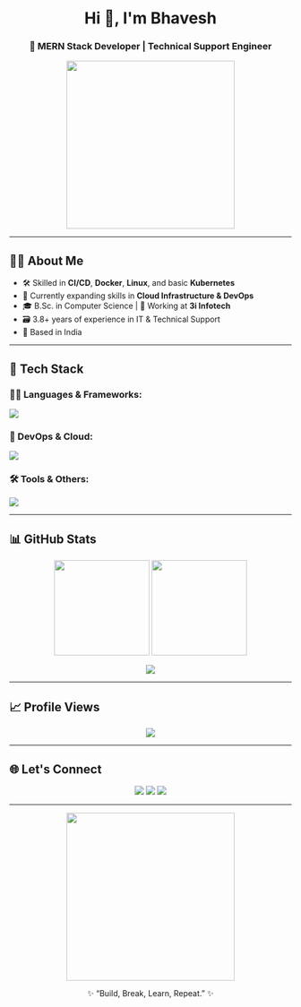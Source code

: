 <h1 align="center">Hi 👋, I'm Bhavesh</h1>
<h3 align="center">🚀 MERN Stack Developer | Technical Support Engineer</h3>

<p align="center">
  <img src="https://media.giphy.com/media/qgQUggAC3Pfv687qPC/giphy.gif" width="300">
</p>

---

## 🧑‍💼 About Me

- 🛠️ Skilled in **CI/CD**, **Docker**, **Linux**, and basic **Kubernetes**
- 📡 Currently expanding skills in **Cloud Infrastructure & DevOps**
- 🎓 B.Sc. in Computer Science | 💼 Working at **3i Infotech**
- 🗃️ 3.8+ years of experience in IT & Technical Support
- 📍 Based in India

---

## 🔧 Tech Stack

### 👨‍💻 Languages & Frameworks:
<p>
  <img src="https://skillicons.dev/icons?i=js,ts,nodejs,express,react,mongodb,html,css,sass,tailwind" />
</p>

### 🚀 DevOps & Cloud:
<p>
  <img src="https://skillicons.dev/icons?i=docker,kubernetes,linux,git,github,gitlab,bash,aws,jenkins" />
</p>

### 🛠️ Tools & Others:
<p>
  <img src="https://skillicons.dev/icons?i=vscode,postman,figma,sqlite,py" />
</p>

---

## 📊 GitHub Stats

<p align="center">
  <img src="https://github-readme-stats.vercel.app/api?username=B-professional&show_icons=true&theme=tokyonight" height="170"/>
  <img src="https://github-readme-stats.vercel.app/api/top-langs/?username=B-professional&layout=compact&theme=tokyonight" height="170"/>
</p>

<p align="center">
  <img src="https://github-readme-streak-stats.herokuapp.com?user=B-professional&theme=tokyonight&hide_border=true"/>
</p>

---

## 📈 Profile Views

<p align="center">
  <img src="https://komarev.com/ghpvc/?username=B-professional&style=flat-square&color=blue" />
</p>

---

## 🌐 Let's Connect

<p align="center">
  <a href="mailto:your.email@example.com"><img src="https://img.shields.io/badge/Gmail-D14836?style=for-the-badge&logo=gmail&logoColor=white"></a>
  <a href="https://linkedin.com/in/your-linkedin"><img src="https://img.shields.io/badge/LinkedIn-blue?style=for-the-badge&logo=linkedin&logoColor=white"></a>
  <a href="https://github.com/YourGitHubUsername"><img src="https://img.shields.io/badge/GitHub-333?style=for-the-badge&logo=github&logoColor=white"></a>
</p>

---

<p align="center">
  <img src="https://media.giphy.com/media/L1R1tvI9svkIWwpVYr/giphy.gif" width="300" />
</p>

<p align="center">
  ✨ “Build, Break, Learn, Repeat.” ✨
</p>
